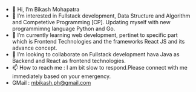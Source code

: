 - 👋 Hi, I’m Bikash Mohapatra
- 👀 I’m interested in Fullstack development, Data Structure and Algorithm and Competetive Programming [CP]. Updating myself with new programmimng language Python and Go.
- 🌱 I’m currently learning web development, pertinet to specific part which is Frontend Technologies and the frameworks React JS and its advance concept.
- 💞️ I’m looking to collaborate on Fullstack development hava Java as Backend and React as frontend technologies.
- 📫 How to reach me : I am bit slow to respond.Please connect with me immediately based on your emergency.
- GMail : mbikash.ph@gmail.com

<!---
mbika/mbika is a ✨ special ✨ repository because its `README.md` (this file) appears on your GitHub profile.
You can click the Preview link to take a look at your changes.
--->
